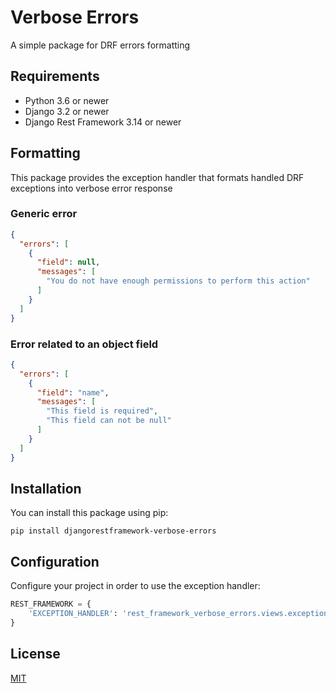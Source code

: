 # Verbose Errors

A simple package for DRF errors formatting

## Requirements

- Python 3.6 or newer
- Django 3.2 or newer
- Django Rest Framework 3.14 or newer

## Formatting

This package provides the exception handler that formats handled DRF exceptions into verbose error response

### Generic error

```json
{
  "errors": [
    {
      "field": null,
      "messages": [
        "You do not have enough permissions to perform this action"
      ]
    }
  ]
}
```

### Error related to an object field

```json
{
  "errors": [
    {
      "field": "name",
      "messages": [
        "This field is required", 
        "This field can not be null"
      ]
    }
  ]
}
```

## Installation

You can install this package using pip:

```shell
pip install djangorestframework-verbose-errors
```

## Configuration

Configure your project in order to use the exception handler:

```python
REST_FRAMEWORK = {
    'EXCEPTION_HANDLER': 'rest_framework_verbose_errors.views.exception_handler',
}
```

## License

[MIT](https://github.com/koenigsley/djangorestframework-verbose-errors/blob/main/LICENSE)
